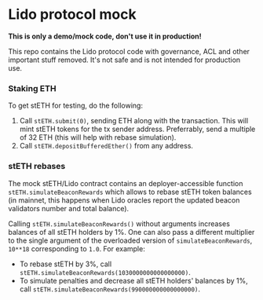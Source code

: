 # Lido protocol mock

**This is only a demo/mock code, don't use it in production!**

This repo contains the Lido protocol code with governance, ACL and other important stuff removed. It's not safe and is not intended for production use.


### Staking ETH

To get stETH for testing, do the following:

1. Call `stETH.submit(0)`, sending ETH along with the transaction. This will mint stETH tokens for the tx sender address. Preferrably, send a multiple of 32 ETH (this will help with rebase simulation).
2. Call `stETH.depositBufferedEther()` from any address.


### stETH rebases

The mock stETH/Lido contract contains an deployer-accessible function `stETH.simulateBeaconRewards` which allows to rebase stETH token balances (in mainnet, this happens when Lido oracles report the updated beacon validators number and total balance).

Calling `stETH.simulateBeaconRewards()` without arguments increases balances of all stETH holders by 1%. One can also pass a different multiplier to the single argument of the overloaded version of `simulateBeaconRewards`, `10**18` corresponding to `1.0`. For example:

* To rebase stETH by 3%, call `stETH.simulateBeaconRewards(1030000000000000000)`.
* To simulate penalties and decrease all stETH holders' balances by 1%, call `stETH.simulateBeaconRewards(990000000000000000)`.
